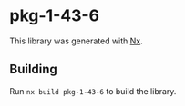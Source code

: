 # pkg-1-43-6

This library was generated with [Nx](https://nx.dev).

## Building

Run `nx build pkg-1-43-6` to build the library.
